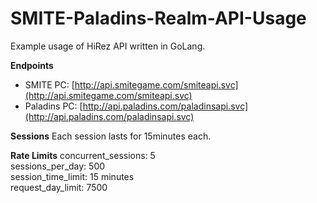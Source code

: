 # SMITE-Paladins-Realm-API-Usage
Example usage of HiRez API written in GoLang.

**Endpoints**
- SMITE PC: [http://api.smitegame.com/smiteapi.svc](http://api.smitegame.com/smiteapi.svc) <br />
- Paladins PC: [http://api.paladins.com/paladinsapi.svc](http://api.paladins.com/paladinsapi.svc) <br />


**Sessions**
Each session lasts for 15minutes each.

**Rate Limits**
concurrent_sessions:  5 <br />
sessions_per_day: 500 <br />
session_time_limit:  15 minutes <br />
request_day_limit:  7500 <br />
